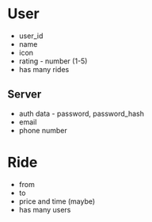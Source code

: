 # User
* user_id
* name
* icon
* rating - number (1-5)
* has many rides

## Server
* auth data - password, password_hash
* email
* phone number




# Ride
* from
* to 
* price and time (maybe)
* has many users
